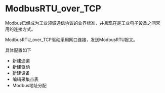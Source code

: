 # ModbusRTU_over_TCP

Modbus已经成为工业领域通信协议的业界标准，并且现在是工业电子设备之间常用的连接方式。

ModbusRTU_over_TCP驱动采用网口连接，发送ModbusRTU报文。

具体配置如下

- 新建通道
- 新建驱动
- 新建设备
- 编辑采集点表
- Modbus地址分配

